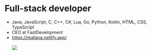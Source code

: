 # Full-stack developer
- Java, JavaScript, C, C++, C#, Lua, Go, Python, Kotlin, HTML, CSS, TypeScript
- CEO at FastDevelopment
- https://reallava.netlify.app/
<br><br><img src="https://github-readme-stats.vercel.app/api?username=RealLava&show_icons=true&theme=dark&hide_border=true&bg_color=1f1f1f">
